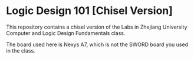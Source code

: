Logic Design 101 [Chisel Version]
=======================
This repository contains a chisel version of the Labs in Zhejiang University Computer and Logic Design Fundamentals class.

The board used here is Nexys A7, which is not the SWORD board you used in the class.


